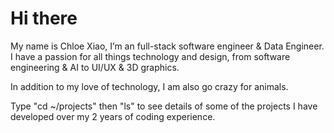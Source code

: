



# Hi there

My name is Chloe Xiao, I’m an  full-stack software engineer & Data Engineer. I have a passion for all things technology and design, from software engineering & AI to UI/UX & 3D graphics.

In addition to my love of technology, I am also go crazy for animals.

Type "cd ~/projects" then "ls" to see details of some of the projects I have developed over my 2 years of coding experience.